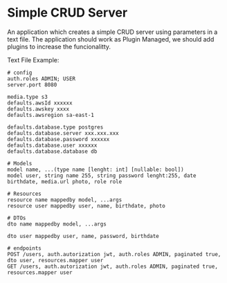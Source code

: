 # Simple CRUD Server

An application which creates a simple CRUD server using parameters in a text file.
The application should work as Plugin Managed, we should add plugins to increase the funcionalitty.

Text File Example:
``` text
# config
auth.roles ADMIN; USER
server.port 8080

media.type s3
defaults.awsId xxxxxx
defaults.awskey xxxx
defaults.awsregion sa-east-1 

defaults.database.type postgres
defaults.database.server xxx.xxx.xxx
defaults.database.password xxxxxx
defaults.database.user xxxxxx
defaults.database.database db

# Models
model name, ...(type name [lenght: int] [nullable: bool])
model user, string name 255, string password lenght:255, date birthdate, media.url photo, role role

# Resources
resource name mappedby model, ...args
resource user mappedby user, name, birthdate, photo

# DTOs
dto name mappedby model, ...args

dto user mappedby user, name, password, birthdate

# endpoints
POST /users, auth.autorization jwt, auth.roles ADMIN, paginated true, dto user, resources.mapper user
GET /users, auth.autorization jwt, auth.roles ADMIN, paginated true, resources.mapper user
```